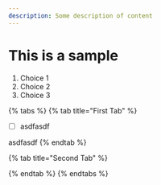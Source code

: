 ```yaml
---
description: Some description of content
---
```


# This is a sample

1. Choice 1
2. Choice 2
3. Choice 3



{% tabs %}
{% tab title="First Tab" %}
* [ ] asdfasdf

asdfasdf
{% endtab %}

{% tab title="Second Tab" %}

{% endtab %}
{% endtabs %}





